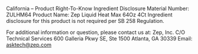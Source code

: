  
 
 
California – Product Right-To-Know Ingredient Disclosure 
Material Number: ZULHM64 
Product Name: Zep Liquid Heat Max 64Oz 4Ct 
Ingredient disclosure for this product is not required per SB 258 Regulation. 
 
For additional information or question, please contact us at: 
Zep, Inc. 
C/O Technical Services 
600 Galleria Pkwy SE, Ste 1500 
Atlanta, GA 30339 
Email: asktech@zep.com 
 
 
 
 

